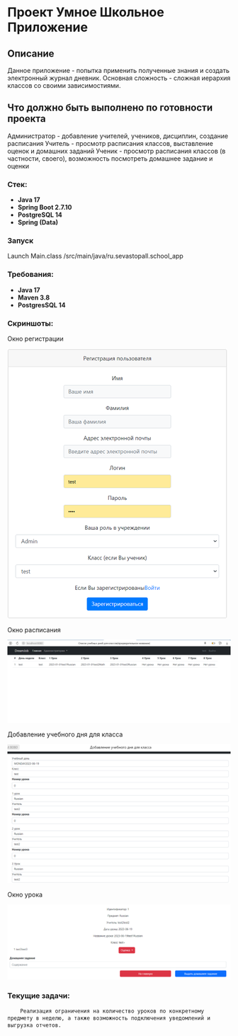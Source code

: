 # Проект Умное Школьное Приложение

## Описание
Данное приложение - попытка применить полученные знания и создать электронный журнал дневник.
Основная сложность - сложная иерархия классов со своими зависимостиями. 

## Что должно быть выполнено по готовности проекта
Администратор - добавление учителей, учеников, дисциплин, создание расписания
Учитель - просмотр расписания классов, выставление оценок и домашних заданий
Ученик - просмотр расписания классов (в частности, своего), возможность посмотреть домашнее задание и оценки

### Стек:
- **Java 17**
- **Spring Boot 2.7.10**
- **PostgreSQL 14**
- **Spring (Data)**

### Запуск
Launch Main.class /src/main/java/ru.sevastopall.school_app

### Требования:
- **Java 17**
- **Maven 3.8**
- **PostgresSQL 14**

### Скриншоты:
Окно регистрации


![](src//main/resources/static/Register.png)

Окно расписания


![](src//main/resources/static/ClassesSchedule.png)

Добавление учебного дня для класса


![](src/main/resources/static/createClassDay.png)

Окно урока 

![](src/main/resources/static/LessonScreen.png)

### Текущие задачи:
        Реализация ограничения на количество уроков по конкретному предмету в неделю, а также возможность подключения уведомлений и выгрузка отчетов.     
